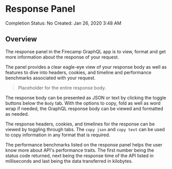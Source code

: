 # Response Panel

Completion Status: No
Created: Jan 26, 2020 3:48 AM

## Overview

The response panel in the Firecamp GraphQL app is to view, format and get more information about the response of your request.

The panel provides a clear eagle-eye view of your response body as well as features to dive into headers, cookies, and timeline and performance benchmarks associated with your request.

> Placeholder for the entire response body.

The response body can be presented as JSON or text by clicking the toggle buttons below the `Body` tab. With the options to copy, fold as well as word wrap if needed, the GraphQL response body can be viewed and formatted as needed.

The response headers, cookies, and timelines for the response can be viewed by toggling through tabs. The `copy json` and `copy text` can be used to copy information in any format that is required.

The performance benchmarks listed on the response panel helps the user know more about API's performance traits. The first number being the status code returned, next being the response time of the API listed in milliseconds and last being the data transferred in kilobytes.
